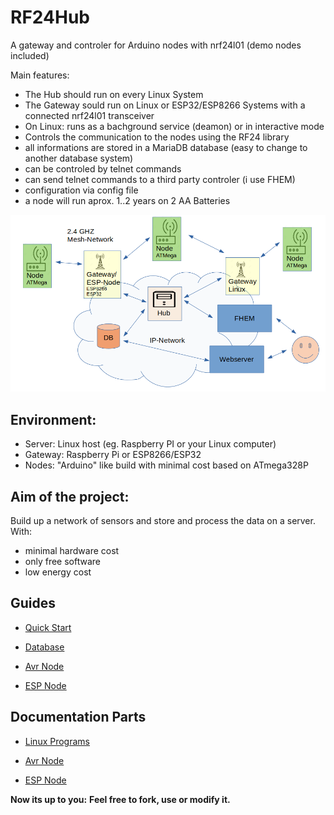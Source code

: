 RF24Hub
=====
 
A gateway and controler for Arduino nodes with nrf24l01 (demo nodes included)

Main features:

- The Hub should run on every Linux System
- The Gateway sould run on Linux or ESP32/ESP8266 Systems with a connected nrf24l01 transceiver
- On Linux: runs as a bachground service (deamon) or in interactive mode
- Controls the communication to the nodes using the RF24 library
- all informations are stored in a MariaDB database (easy to change to another database system)
- can be controled by telnet commands
- can send telnet commands to a third party controler (i use FHEM)
- configuration via config file
- a node will run aprox. 1..2 years on 2 AA Batteries

![alt text](https://raw.githubusercontent.com/wilmsn/RF24Hub/master/doc/overview.png "RF24Hub overview")

## Environment:
- Server: Linux host (eg. Raspberry PI or your Linux computer)
- Gateway: Raspberry Pi or ESP8266/ESP32
- Nodes: "Arduino" like build with minimal cost based on ATmega328P

## Aim of the project:
Build up a network of sensors and store and process the data on a server.
With:
- minimal hardware cost
- only free software
- low energy cost

## Guides
- [Quick Start](doc/quickstartguide.html)

- [Database](doc/dbguide.html)

- [Avr Node](doc/avrguide.html)

- [ESP Node](doc/espguide.html)

## Documentation Parts
- [Linux Programs](linux/index.html)

- [Avr Node](avr/index.html)

- [ESP Node](esp/index.html)


**Now its up to you:**
**Feel free to fork, use or modify it.**

